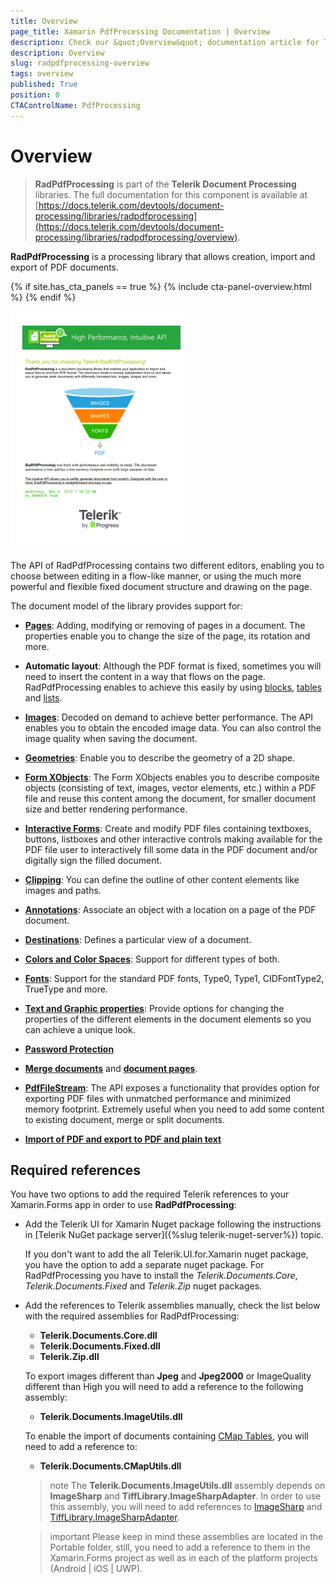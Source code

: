 ```yaml
---
title: Overview
page_title: Xamarin PdfProcessing Documentation | Overview
description: Check our &quot;Overview&quot; documentation article for Telerik PdfProcessing for Xamarin.
description: Overview
slug: radpdfprocessing-overview
tags: overview
published: True
position: 0
CTAControlName: PdfProcessing
---
```


# Overview

>**RadPdfProcessing** is part of the **Telerik Document Processing** libraries. The full documentation for this component is available at [https://docs.telerik.com/devtools/document-processing/libraries/radpdfprocessing](https://docs.telerik.com/devtools/document-processing/libraries/radpdfprocessing/overview).
            
__RadPdfProcessing__ is a processing library that allows creation, import and export of PDF documents.

{% if site.has_cta_panels == true %}
{% include cta-panel-overview.html %}
{% endif %}

![RadPdfProcessing Overview image](images/pdfprocessing_overview.png)

The API of RadPdfProcessing contains two different editors, enabling you to choose between editing in a flow-like manner, or using the much more powerful and flexible fixed document structure and drawing on the page.
            
The document model of the library provides support for:

* [**Pages**](https://docs.telerik.com/devtools/document-processing/libraries/radpdfprocessing/model/radfixedpage): Adding, modifying or removing of pages in a document. The properties enable you to change the size of the page, its rotation and more.

* **Automatic layout**: Although the PDF format is fixed, sometimes you will need to insert the content in a way that flows on the page. RadPdfProcessing enables to achieve this easily by using  [blocks](https://docs.telerik.com/devtools/document-processing/libraries/radpdfprocessing/editing/block), [tables](https://docs.telerik.com/devtools/document-processing/libraries/radpdfprocessing/editing/table) and [lists](https://docs.telerik.com/devtools/document-processing/libraries/radpdfprocessing/editing/list).

* [**Images**](https://docs.telerik.com/devtools/document-processing/libraries/radpdfprocessing/model/image): Decoded on demand to achieve better performance. The API enables you to obtain the encoded image data. You can also control the image quality when saving the document.

* [**Geometries**](https://docs.telerik.com/devtools/document-processing/libraries/radpdfprocessing/concepts/geometry): Enable you to describe the geometry of a 2D shape.

* [**Form XObjects**](https://docs.telerik.com/devtools/document-processing/libraries/radpdfprocessing/model/form): The Form XObjects enables you to describe composite objects (consisting of text, images, vector elements, etc.) within a PDF file and reuse this content among the document, for smaller document size and better rendering performance.

* [**Interactive Forms**](https://docs.telerik.com/devtools/document-processing/libraries/radpdfprocessing/model/interactive-forms/overview): Create and modify PDF files containing textboxes, buttons, listboxes and other interactive controls making available for the PDF file user to interactively fill some data in the PDF document and/or digitally sign the filled document.

* [**Clipping**](https://docs.telerik.com/devtools/document-processing/libraries/radpdfprocessing/concepts/clipping): You can define the outline of other content elements like images and paths.

* [**Annotations**](https://docs.telerik.com/devtools/document-processing/libraries/radpdfprocessing/model/annotations-and-destinations): Associate an object with a location on a page of the PDF document.

* [**Destinations**](https://docs.telerik.com/devtools/document-processing/libraries/radpdfprocessing/model/annotations-and-destinations): Defines a particular view of a document.

* [**Colors and Color Spaces**](https://docs.telerik.com/devtools/document-processing/libraries/radpdfprocessing/concepts/colors-and-color-spaces): Support for different types of both.

* [**Fonts**](https://docs.telerik.com/devtools/document-processing/libraries/radpdfprocessing/concepts/fonts): Support for the standard PDF fonts, Type0, Type1, CIDFontType2, TrueType and more.

* [**Text and Graphic properties**](https://docs.telerik.com/devtools/document-processing/libraries/radpdfprocessing/editing/text-and-graphic-properties): Provide options for changing the properties of the different elements in the document elements so you can achieve a unique look.

* [**Password Protection**](https://docs.telerik.com/devtools/document-processing/libraries/radpdfprocessing/formats-and-conversion/pdf/pdfformatprovider/settings#import-settings)

* [**Merge documents**](https://docs.telerik.com/devtools/document-processing/libraries/radpdfprocessing/model/radfixeddocument) and [**document pages**](https://docs.telerik.com/devtools/document-processing/libraries/radpdfprocessing/formats-and-conversion/pdf/pdfstreamwriter/pdfpagesource).

* [**PdfFileStream**](https://docs.telerik.com/devtools/document-processing/libraries/radpdfprocessing/formats-and-conversion/pdf/pdfstreamwriter/overview): The API exposes a functionality that provides option for exporting PDF files with unmatched performance and minimized memory footprint. Extremely useful when you need to add some content to existing document, merge or split documents.

* [**Import of PDF and export to PDF and plain text**](https://docs.telerik.com/devtools/document-processing/libraries/radpdfprocessing/formats-and-conversion/plain-text/textformatprovider)

## Required references

You have two options to add the required Telerik references to your Xamarin.Forms app in order to use **RadPdfProcessing**:

* Add the Telerik UI for Xamarin Nuget package following the instructions in [Telerik NuGet package server]({%slug telerik-nuget-server%}) topic.

	If you don't want to add the all Telerik.UI.for.Xamarin nuget package, you have the option to add a separate nuget package. For RadPdfProcessing you have to install the *Telerik.Documents.Core*, *Telerik.Documents.Fixed* and *Telerik.Zip* nuget packages.

* Add the references to Telerik assemblies manually, check the list below with the required assemblies for RadPdfProcessing:

	- **Telerik.Documents.Core.dll**
	- **Telerik.Documents.Fixed.dll**
	- **Telerik.Zip.dll**
	
	To export images different than **Jpeg** and **Jpeg2000** or ImageQuality different than High you will need to add a reference to the following assembly:

	- **Telerik.Documents.ImageUtils.dll**
		
	To enable the import of documents containing [CMap Tables](https://docs.telerik.com/devtools/document-processing/libraries/radpdfprocessing/concepts/cmaps), you will need to add a reference to:

	- **Telerik.Documents.CMapUtils.dll**

	>note The **Telerik.Documents.ImageUtils.dll** assembly depends on **ImageSharp** and **TiffLibrary.ImageSharpAdapter**. In order to use this assembly, you will need to add references to [ImageSharp](https://www.nuget.org/packages/SixLabors.ImageSharp/) and [TiffLibrary.ImageSharpAdapter](https://www.nuget.org/packages/TiffLibrary.ImageSharpAdapter/).

	>important Please keep in mind these assemblies are located in the Portable folder, still, you need to add a reference to them in the Xamarin.Forms project as well as in each of the platform projects (Android | iOS | UWP).
